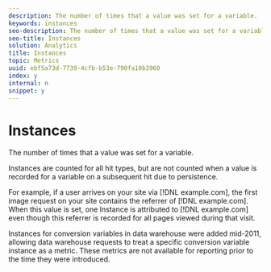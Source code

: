 ```yaml
---
description: The number of times that a value was set for a variable.
keywords: instances
seo-description: The number of times that a value was set for a variable.
seo-title: Instances
solution: Analytics
title: Instances
topic: Metrics
uuid: ebf5a73d-7739-4cfb-b53e-790fa10b3960
index: y
internal: n
snippet: y
---
```


# Instances

The number of times that a value was set for a variable.

Instances are counted for all hit types, but are not counted when a value is recorded for a variable on a subsequent hit due to persistence.

For example, if a user arrives on your site via [!DNL example.com], the first image request on your site contains the referrer of [!DNL example.com]. When this value is set, one Instance is attributed to [!DNL example.com] even though this referrer is recorded for all pages viewed during that visit.

Instances for conversion variables in data warehouse were added mid-2011, allowing data warehouse requests to treat a specific conversion variable instance as a metric. These metrics are not available for reporting prior to the time they were introduced. 
